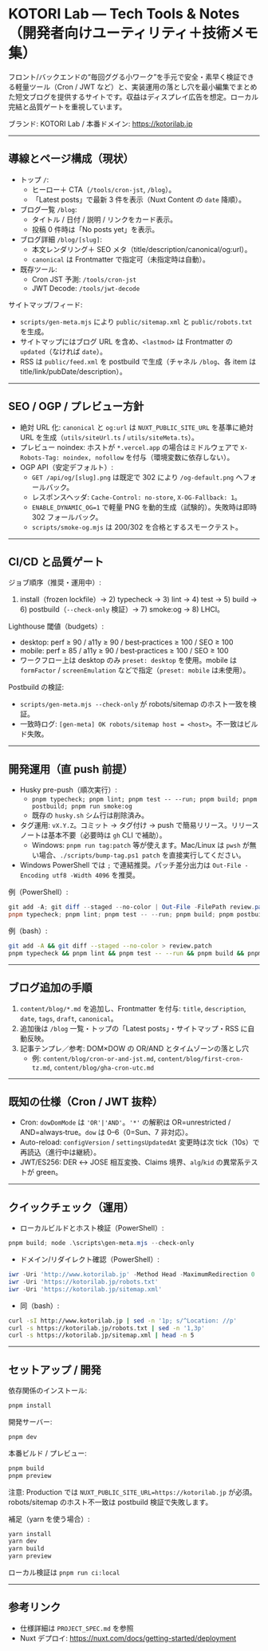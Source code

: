# KOTORI Lab — Tech Tools & Notes（開発者向けユーティリティ＋技術メモ集）

フロント/バックエンドの“毎回ググる小ワーク”を手元で安全・素早く検証できる軽量ツール（Cron / JWT など）と、実装運用の落とし穴を最小編集でまとめた短文ブログを提供するサイトです。収益はディスプレイ広告を想定。ローカル完結と品質ゲートを重視しています。

ブランド: KOTORI Lab / 本番ドメイン: https://kotorilab.jp

---

## 導線とページ構成（現状）

- トップ `/`:
  - ヒーロー＋ CTA（`/tools/cron-jst`, `/blog`）。
  - 「Latest posts」で最新 3 件を表示（Nuxt Content の `date` 降順）。
- ブログ一覧 `/blog`:
  - タイトル / 日付 / 説明 / リンクをカード表示。
  - 投稿 0 件時は「No posts yet」を表示。
- ブログ詳細 `/blog/[slug]`:
  - 本文レンダリング＋ SEO メタ（title/description/canonical/og:url）。
  - `canonical` は Frontmatter で指定可（未指定時は自動）。
- 既存ツール:
  - Cron JST 予測: `/tools/cron-jst`
  - JWT Decode: `/tools/jwt-decode`

サイトマップ/フィード:

- `scripts/gen-meta.mjs` により `public/sitemap.xml` と `public/robots.txt` を生成。
- サイトマップにはブログ URL を含め、`<lastmod>` は Frontmatter の `updated`（なければ `date`）。
- RSS は `public/feed.xml` を postbuild で生成（チャネル `/blog`、各 item は title/link/pubDate/description）。

---

## SEO / OGP / プレビュー方針

- 絶対 URL 化: `canonical` と `og:url` は `NUXT_PUBLIC_SITE_URL` を基準に絶対 URL を生成（`utils/siteUrl.ts` / `utils/siteMeta.ts`）。
- プレビュー noindex: ホストが `*.vercel.app` の場合はミドルウェアで `X-Robots-Tag: noindex, nofollow` を付与（環境変数に依存しない）。
- OGP API（安定デフォルト）:
  - `GET /api/og/[slug].png` は既定で 302 により `/og-default.png` へフォールバック。
  - レスポンスヘッダ: `Cache-Control: no-store`, `X-OG-Fallback: 1`。
  - `ENABLE_DYNAMIC_OG=1` で軽量 PNG を動的生成（試験的）。失敗時は即時 302 フォールバック。
  - `scripts/smoke-og.mjs` は 200/302 を合格とするスモークテスト。

---

## CI/CD と品質ゲート

ジョブ順序（推奨・運用中）:

1. install（frozen lockfile）→ 2) typecheck → 3) lint → 4) test → 5) build → 6) postbuild（`--check-only` 検証）→ 7) smoke:og → 8) LHCI。

Lighthouse 閾値（budgets）:

- desktop: perf ≥ 90 / a11y ≥ 90 / best‑practices ≥ 100 / SEO ≥ 100
- mobile: perf ≥ 85 / a11y ≥ 90 / best‑practices ≥ 100 / SEO ≥ 100
- ワークフロー上は desktop のみ `preset: desktop` を使用。mobile は `formFactor` / `screenEmulation` などで指定（`preset: mobile` は未使用）。

Postbuild の検証:

- `scripts/gen-meta.mjs --check-only` が robots/sitemap のホスト一致を検証。
- 一致時ログ: `[gen-meta] OK robots/sitemap host = <host>`。不一致はビルド失敗。

---

## 開発運用（直 push 前提）

- Husky pre-push（順次実行）:
  - `pnpm typecheck; pnpm lint; pnpm test -- --run; pnpm build; pnpm postbuild; pnpm run smoke:og`
  - 既存の `husky.sh` シム行は削除済み。
- タグ運用: `vX.Y.Z`。コミット → タグ付け → push で簡易リリース。リリースノートは基本不要（必要時は `gh` CLI で補助）。
  - Windows: `pnpm run tag:patch` 等が使えます。Mac/Linux は `pwsh` が無い場合、`./scripts/bump-tag.ps1 patch` を直接実行してください。
- Windows PowerShell では `;` で連結推奨。パッチ差分出力は `Out-File -Encoding utf8 -Width 4096` を推奨。

例（PowerShell）:

```powershell
git add -A; git diff --staged --no-color | Out-File -FilePath review.patch -Encoding utf8 -Width 4096
pnpm typecheck; pnpm lint; pnpm test -- --run; pnpm build; pnpm postbuild; pnpm run smoke:og
```

例（bash）:

```bash
git add -A && git diff --staged --no-color > review.patch
pnpm typecheck && pnpm lint && pnpm test -- --run && pnpm build && pnpm postbuild && pnpm run smoke:og
```

---

## ブログ追加の手順

1. `content/blog/*.md` を追加し、Frontmatter を付与: `title`, `description`, `date`, `tags`, `draft`, `canonical`。
2. 追加後は `/blog` 一覧・トップの「Latest posts」・サイトマップ・RSS に自動反映。
3. 記事テンプレ／参考: DOM×DOW の OR/AND とタイムゾーンの落とし穴
   - 例: `content/blog/cron-or-and-jst.md`, `content/blog/first-cron-tz.md`, `content/blog/gha-cron-utc.md`

---

## 既知の仕様（Cron / JWT 抜粋）

- Cron: `dowDomMode` は `'OR'|'AND'`。`'*'` の解釈は OR=unrestricted / AND=always‑true。`dow` は 0–6（0=Sun、7 非対応）。
- Auto-reload: `configVersion` / `settingsUpdatedAt` 変更時は次 tick（10s）で再読込（進行中は継続）。
- JWT/ES256: DER ↔ JOSE 相互変換、Claims 境界、`alg`/`kid` の異常系テストが green。

---

## クイックチェック（運用）

- ローカルビルドとホスト検証（PowerShell）:

```powershell
pnpm build; node .\scripts\gen-meta.mjs --check-only
```

- ドメイン/リダイレクト確認（PowerShell）:

```powershell
iwr -Uri 'http://www.kotorilab.jp' -Method Head -MaximumRedirection 0 | Select-Object StatusCode, StatusDescription, Headers
iwr -Uri 'https://kotorilab.jp/robots.txt'
iwr -Uri 'https://kotorilab.jp/sitemap.xml'
```

- 同（bash）:

```bash
curl -sI http://www.kotorilab.jp | sed -n '1p; s/^Location: //p'
curl -s https://kotorilab.jp/robots.txt | sed -n '1,3p'
curl -s https://kotorilab.jp/sitemap.xml | head -n 5
```

---

## セットアップ / 開発

依存関係のインストール:

```bash
pnpm install
```

開発サーバー:

```bash
pnpm dev
```

本番ビルド / プレビュー:

```bash
pnpm build
pnpm preview
```

注意: Production では `NUXT_PUBLIC_SITE_URL=https://kotorilab.jp` が必須。robots/sitemap のホスト不一致は postbuild 検証で失敗します。

補足（yarn を使う場合）:

```bash
yarn install
yarn dev
yarn build
yarn preview
```

ローカル検証は `pnpm run ci:local`

---

## 参考リンク

- 仕様詳細は `PROJECT_SPEC.md` を参照
- Nuxt デプロイ: https://nuxt.com/docs/getting-started/deployment
